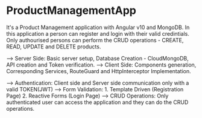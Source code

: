 # ProductManagementApp
It's a Product Management application with Angular v10 and MongoDB. In this application a person can register and login with their valid credintials. Only authourised persons can perform the CRUD operations - CREATE, READ, UPDATE and DELETE products.  

--> Server Side: Basic server setup, Database Creation - CloudMongoDB, API creation and Token verification. 
--> Client Side: Components generation, Corresponding Services, RouteGuard and HttpInterceptor Implementation.  

--> Authentication: Client side and Server side communication only with a valid TOKEN(JWT) 
--> Form Validation: 1. Template Driven (Registration Page) 2. Reactive Forms (Login Page) 
--> CRUD Operations: Only authenticated user can access the application and they can do the CRUD operations.
